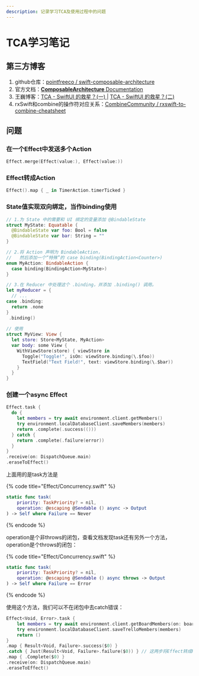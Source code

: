 ```yaml
---
description: 记录学习TCA及使用过程中的问题
---
```


# TCA学习笔记

## 第三方博客

1. github仓库：[pointfreeco / swift-composable-architecture](https://github.com/pointfreeco/swift-composable-architecture)
2. 官方文档：[**ComposableArchitecture** Documentation](https://pointfreeco.github.io/swift-composable-architecture/)
3. 王巍博客：[TCA - SwiftUI 的救星？(一) ](https://onevcat.com/2021/12/tca-1/)| [TCA - SwiftUI 的救星？(二)](https://onevcat.com/2021/12/tca-2/)
4. rxSwift和combine的操作符对应关系：[CombineCommunity / rxswift-to-combine-cheatsheet](https://github.com/CombineCommunity/rxswift-to-combine-cheatsheet)

## 问题

### 在一个Effect中发送多个Action

```swift
Effect.merge(Effect(value:), Effect(value:))
```

### Effect转成Action

```swift
Effect().map { _ in TimerAction.timerTicked }
```

### State值实现双向绑定，当作binding使用

```swift
// 1.为 State 中的需要和 UI 绑定的变量添加 @BindableState
struct MyState: Equatable {
  @BindableState var foo: Bool = false
  @BindableState var bar: String = ""
}

// 2.将 Action 声明为 BindableAction，
//   然后添加一个“特殊”的 case binding(BindingAction<Counter>)
enum MyAction: BindableAction {
  case binding(BindingAction<MyState>)
}

// 3.在 Reducer 中处理这个 .binding，并添加 .binding() 调用。
let myReducer = {
  // ...
case .binding:
  return .none
}
 .binding()
 
// 使用
struct MyView: View {
  let store: Store<MyState, MyAction>
  var body: some View {
    WithViewStore(store) { viewStore in
      Toggle("Toggle!", isOn: viewStore.binding(\.$foo))
      TextField("Text Field!", text: viewStore.binding(\.$bar))
    }
  }
}
```

### 创建一个async Effect

```swift
Effect.task {
  do {
    let members = try await environment.client.getMembers()
    try environment.localDatabaseClient.saveMembers(members)
    return .complete(.success(()))
  } catch {
    return .complete(.failure(error))
  }
}
.receive(on: DispatchQueue.main)
.eraseToEffect()
```

上面用的是task方法是

{% code title="Effect/Concurrency.swift" %}
```swift
static func task(
    priority: TaskPriority? = nil, 
    operation: @escaping @Sendable () async -> Output
) -> Self where Failure == Never
```
{% endcode %}

operation是个非throws的闭包，查看文档发现task还有另外一个方法，operation是个throws的闭包：

{% code title="Effect/Concurrency.swift" %}
```swift
static func task(
    priority: TaskPriority? = nil, 
    operation: @escaping @Sendable () async throws -> Output
) -> Self where Failure == Error
```
{% endcode %}

使用这个方法，我们可以不在闭包中去catch错误：

```swift
Effect<Void, Error>.task {
    let members = try await environment.client.getBoardMembers(on: boardID)
    try environment.localDatabaseClient.saveTrelloMembers(members)
    return ()
}
.map { Result<Void, Failure>.success($0) }
.catch { Just(Result<Void, Failure>.failure($0)) } // 这两步将Effect转成Result
.map { .Complete($0) }
.receive(on: DispatchQueue.main)
.eraseToEffect()
```
